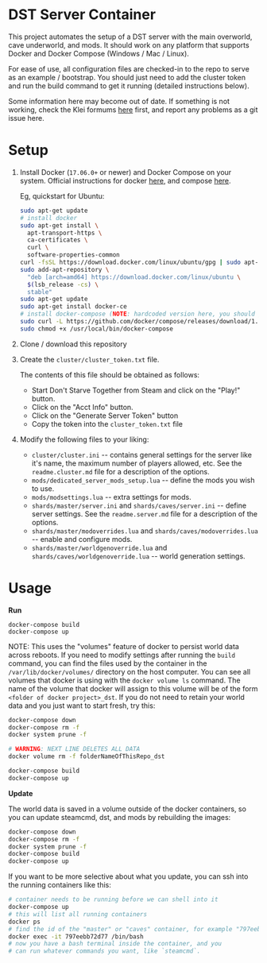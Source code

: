 # DST Server Container

This project automates the setup of a DST server with the main
overworld, cave underworld, and mods. It should work on any platform
that supports Docker and Docker Compose (Windows / Mac / Linux).

For ease of use, all configuration files are checked-in to the repo
to serve as an example / bootstrap. You should just need to add the cluster
token and run the build command to get it running (detailed instructions below).

Some information here may become out of date. If something is not
working, check the Klei formums
[here](https://forums.kleientertainment.com/)
first, and report any problems as a git issue here.

# Setup

1. Install Docker (`17.06.0+` or newer) and Docker Compose on your system.
    Official instructions for docker
    [here](https://docs.docker.com/engine/installation/), and compose
    [here](https://docs.docker.com/compose/install/).

    Eg, quickstart for Ubuntu:

    ```bash
    sudo apt-get update
    # install docker
    sudo apt-get install \
      apt-transport-https \
      ca-certificates \
      curl \
      software-properties-common
    curl -fsSL https://download.docker.com/linux/ubuntu/gpg | sudo apt-key add -
    sudo add-apt-repository \
      "deb [arch=amd64] https://download.docker.com/linux/ubuntu \
      $(lsb_release -cs) \
      stable"
    sudo apt-get update
    sudo apt-get install docker-ce
    # install docker-compose (NOTE: hardcoded version here, you should get the latest)
    sudo curl -L https://github.com/docker/compose/releases/download/1.18.0/docker-compose-`uname -s`-`uname -m` -o /usr/local/bin/docker-compose
    sudo chmod +x /usr/local/bin/docker-compose
    ```

1. Clone / download this repository

1. Create the `cluster/cluster_token.txt` file.

    The contents of this file should be obtained as follows:

    * Start Don't Starve Together from Steam and click on the "Play!" button.
    * Click on the "Acct Info" button.
    * Click on the "Generate Server Token" button
    * Copy the token into the `cluster_token.txt` file

1. Modify the following files to your liking:

    * `cluster/cluster.ini` -- contains general settings for the server like
      it's name, the maximum number of players allowed, etc.
      See the `readme.cluster.md` file for a description of
      the options.
    * `mods/dedicated_server_mods_setup.lua` -- define the mods you wish to use.
    * `mods/modsettings.lua` -- extra settings for mods.
    * `shards/master/server.ini` and `shards/caves/server.ini` -- define server settings. See the `readme.server.md` file
      for a description of the options.
    * `shards/master/modoverrides.lua` and `shards/caves/modoverrides.lua` -- enable and configure mods.
    * `shards/master/worldgenoverride.lua` and `shards/caves/worldgenoverride.lua` -- world generation settings.

# Usage

**Run**

```
docker-compose build
docker-compose up
```

NOTE: This uses the "volumes" feature of docker to persist world
data across reboots. If you need to modify settings after running
the `build` command, you can find the files used by the container
in the `/var/lib/docker/volumes/` directory on the host computer.
You can see all volumes that docker is using with the
`docker volume ls` command. The name of the volume that docker
will assign to this volume will be of the form
`<folder of docker project>_dst`.
If you do not need to retain your world data and you just want to
start fresh, try this:

``` bash
docker-compose down
docker-compose rm -f
docker system prune -f

# WARNING: NEXT LINE DELETES ALL DATA
docker volume rm -f folderNameOfThisRepo_dst

docker-compose build
docker-compose up
```

**Update**

The world data is saved in a volume outside of the
docker containers, so you can update steamcmd, dst,
and mods by rebuilding the images:

```bash
docker-compose down
docker-compose rm -f
docker system prune -f
docker-compose build
docker-compose up
```

If you want to be more selective about what you update, you
can ssh into the running containers like this:

```bash
# container needs to be running before we can shell into it
docker-compose up
# this will list all running containers
docker ps
# find the id of the "master" or "caves" container, for example "797eebb72d77"
docker exec -it 797eebb72d77 /bin/bash
# now you have a bash terminal inside the container, and you
# can run whatever commands you want, like `steamcmd`.
```
